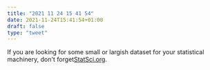 ```yaml
---
title: "2021 11 24 15 41 54"
date: 2021-11-24T15:41:54+01:00
draft: false
type: "tweet"
---
```

If you are looking for some small or largish dataset for your statistical machinery, don't forget[StatSci.org](http://www.statsci.org/datasets.html).
